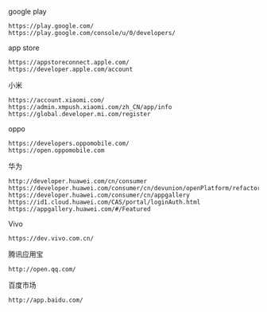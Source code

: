 google play

    https://play.google.com/
    https://play.google.com/console/u/0/developers/
app store

    https://appstoreconnect.apple.com/
    https://developer.apple.com/account
小米

    https://account.xiaomi.com/
    https://admin.xmpush.xiaomi.com/zh_CN/app/info
    https://global.developer.mi.com/register
oppo 

    https://developers.oppomobile.com/
    https://open.oppomobile.com
华为

    http://developer.huawei.com/cn/consumer
    https://developer.huawei.com/consumer/cn/devunion/openPlatform/refactor/handleLogin.html
    https://developer.huawei.com/consumer/cn/appgallery
    https://id1.cloud.huawei.com/CAS/portal/loginAuth.html
    https://appgallery.huawei.com/#/Featured
Vivo

    https://dev.vivo.com.cn/
腾讯应用宝

    http://open.qq.com/
百度市场

    http://app.baidu.com/
